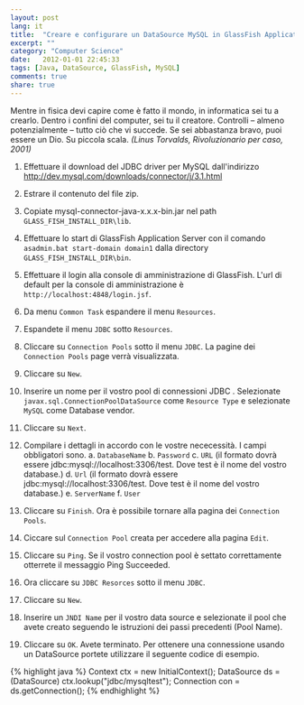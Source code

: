```yaml
---
layout: post
lang: it
title:  "Creare e configurare un DataSource MySQL in GlassFish Application Server"
excerpt: ""
category: "Computer Science"
date:   2012-01-01 22:45:33
tags: [Java, DataSource, GlassFish, MySQL]
comments: true
share: true
---
```


Mentre in fisica devi capire come è fatto il mondo, in informatica sei tu a crearlo. Dentro i confini del computer, sei tu il creatore. Controlli – almeno potenzialmente – tutto ciò che vi succede. Se sei abbastanza bravo, puoi essere un Dio. Su piccola scala.
*(Linus Torvalds, Rivoluzionario per caso, 2001)*

1. Effettuare il download del JDBC driver per MySQL dall'indirizzo
   http://dev.mysql.com/downloads/connector/j/3.1.html
2. Estrare il contenuto del file zip.
3. Copiate mysql-connector-java-x.x.x-bin.jar nel path `GLASS_FISH_INSTALL_DIR\lib`.
3. Effettuare lo start di GlassFish Application Server con il comando `asadmin.bat start-domain domain1` dalla directory    `GLASS_FISH_INSTALL_DIR\bin`.
4. Effettuare il login alla console di amministrazione di GlassFish. L'url di default per la console di amministrazione è `http://localhost:4848/login.jsf`.
5. Da menu `Common Task` espandere il menu `Resources`.
6. Espandete il menu `JDBC` sotto `Resources`.
7. Cliccare su `Connection Pools` sotto il menu `JDBC`. La pagine dei `Connection Pools` page verrà visualizzata.
8. Cliccare su `New`.
9. Inserire un nome per il vostro pool di connessioni JDBC . Selezionate `javax.sql.ConnectionPoolDataSource` come `Resource Type` e selezionate `MySQL` come Database vendor.
10. Cliccare su `Next`.
11. Compilare i dettagli in accordo con le vostre nececessità. I campi obbligatori sono.
a. `DatabaseName`
b. `Password`
c. `URL` (il formato dovrà essere jdbc:mysql://localhost:3306/test. Dove test è il nome del vostro database.)
d. `Url` (il formato dovrà essere jdbc:mysql://localhost:3306/test. Dove test è il nome del vostro database.)
e. `ServerName`
f. `User`
12. Cliccare su `Finish`. Ora è possibile tornare alla pagina dei `Connection Pools`.
13. Ciccare sul `Connection Pool` creata per accedere alla pagina `Edit`.
14. Cliccare su `Ping`. Se il vostro connection pool è settato correttamente otterrete il messaggio Ping Succeeded.

15. Ora cliccare su `JDBC Resorces` sotto il menu `JDBC`.
16. Cliccare su `New`.
17. Inserire un `JNDI Name` per il vostro data source e selezionate il pool che avete creato seguendo le istruzioni dei passi precedenti (Pool Name).

18. Cliccare su `OK`. Avete terminato.
Per ottenere una connessione usando un DataSource portete utilizzare il seguente codice di esempio.

{% highlight java %}
Context ctx = new InitialContext();
DataSource ds = (DataSource) ctx.lookup("jdbc/mysqltest");
Connection con = ds.getConnection();
{% endhighlight %}


